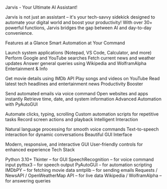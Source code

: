 Jarvis - Your Ultimate AI Assistant!

Jarvis is not just an assistant – it's your tech-savvy sidekick designed to automate your digital world and boost your productivity! With over 30+ powerful functions, Jarvis bridges the gap between AI and day-to-day convenience.

Features at a Glance Smart Automation at Your Command

Launch system applications (Notepad, VS Code, Calculator, and more)
Perform Google and YouTube searches
Fetch current news and weather updates
Answer general queries using Wikipedia and WolframAlpha
Entertainment & Info

Get movie details using IMDb API
Play songs and videos on YouTube
Read latest tech headlines and entertainment news
Productivity Booster

Send automated emails via voice command
Open websites and apps instantly
Retrieve time, date, and system information
Advanced Automation with PyAutoGUI

Automate clicks, typing, scrolling
Custom automation scripts for repetitive tasks
Record screen actions and playback
Intelligent Interaction

Natural language processing for smooth voice commands
Text-to-speech interaction for dynamic conversations
Beautiful GUI Interface

Modern, responsive, and interactive GUI
User-friendly controls for enhanced experience
Tech Stack

Python 3.10+
Tkinter – for GUI
SpeechRecognition – for voice command input
pyttsx3 – for speech output
PyAutoGUI – for automation scripting
IMDbPY – for fetching movie data
smtplib – for sending emails
Requests / NewsAPI / OpenWeatherMap API – for live data
Wikipedia / WolframAlpha – for answering queries
